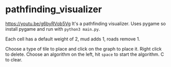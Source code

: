 # pathfinding_visualizer

https://youtu.be/g6byRVob5Vg
It's a pathfinding visualizer. Uses pygame so install pygame and run with `python3 main.py`.

Each cell has a default weight of 2, mud adds 1, roads remove 1. 

Choose a type of tile to place and click on the graph to place it. Right click to delete. Choose an algorithm on the left, hit `space` to start the algorithm. C to clear.
